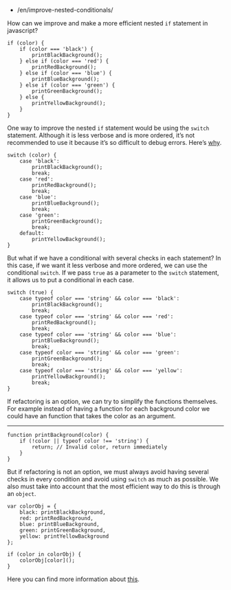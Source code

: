 -   /en/improve-nested-conditionals/

How can we improve and make a more efficient nested `if` statement in javascript?

    if (color) {
        if (color === 'black') {
            printBlackBackground();
        } else if (color === 'red') {
            printRedBackground();
        } else if (color === 'blue') {
            printBlueBackground();
        } else if (color === 'green') {
            printGreenBackground();
        } else {
            printYellowBackground();
        }
    }

One way to improve the nested `if` statement would be using the `switch` statement. Although it is less verbose and is more ordered, it’s not recommended to use it because it’s so difficult to debug errors. Here’s [why](https://toddmotto.com/deprecating-the-switch-statement-for-object-literals).

    switch (color) {
        case 'black':
            printBlackBackground();
            break;
        case 'red':
            printRedBackground();
            break;
        case 'blue':
            printBlueBackground();
            break;
        case 'green':
            printGreenBackground();
            break;
        default:
            printYellowBackground();
    }

But what if we have a conditional with several checks in each statement? In this case, if we want it less verbose and more ordered, we can use the conditional `switch`. If we pass `true` as a parameter to the `switch` statement, it allows us to put a conditional in each case.

    switch (true) {
        case typeof color === 'string' && color === 'black':
            printBlackBackground();
            break;
        case typeof color === 'string' && color === 'red':
            printRedBackground();
            break;
        case typeof color === 'string' && color === 'blue':
            printBlueBackground();
            break;
        case typeof color === 'string' && color === 'green':
            printGreenBackground();
            break;
        case typeof color === 'string' && color === 'yellow':
            printYellowBackground();
            break;
    }

If refactoring is an option, we can try to simplify the functions themselves. For example instead of having a function for each background color we could have an function that takes the color as an argument.

------------------------------------------------------------------------

    function printBackground(color) {
        if (!color || typeof color !== 'string') {
            return; // Invalid color, return immediately
        }
    }

But if refactoring is not an option, we must always avoid having several checks in every condition and avoid using `switch` as much as possible. We also must take into account that the most efficient way to do this is through an `object`.

    var colorObj = {
        black: printBlackBackground,
        red: printRedBackground,
        blue: printBlueBackground,
        green: printGreenBackground,
        yellow: printYellowBackground
    };

    if (color in colorObj) {
        colorObj[color]();
    }

Here you can find more information about [this](http://www.nicoespeon.com/en/2015/01/oop-revisited-switch-in-js/).
